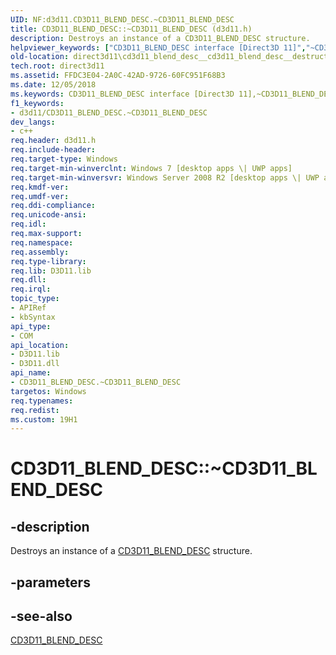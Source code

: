 ```yaml
---
UID: NF:d3d11.CD3D11_BLEND_DESC.~CD3D11_BLEND_DESC
title: CD3D11_BLEND_DESC::~CD3D11_BLEND_DESC (d3d11.h)
description: Destroys an instance of a CD3D11_BLEND_DESC structure.
helpviewer_keywords: ["CD3D11_BLEND_DESC interface [Direct3D 11]","~CD3D11_BLEND_DESC destructor","CD3D11_BLEND_DESC.~CD3D11_BLEND_DESC","CD3D11_BLEND_DESC::~CD3D11_BLEND_DESC","CD3D11_BLEND_DESC::~CD3D11_BLEND_DESC()","d3d11/CD3D11_BLEND_DESC::~CD3D11_BLEND_DESC","direct3d11.cd3d11_blend_desc__cd3d11_blend_desc__destructor","~CD3D11_BLEND_DESC","~CD3D11_BLEND_DESC destructor [Direct3D 11]","~CD3D11_BLEND_DESC destructor [Direct3D 11]","CD3D11_BLEND_DESC interface"]
old-location: direct3d11\cd3d11_blend_desc__cd3d11_blend_desc__destructor.htm
tech.root: direct3d11
ms.assetid: FFDC3E04-2A0C-42AD-9726-60FC951F68B3
ms.date: 12/05/2018
ms.keywords: CD3D11_BLEND_DESC interface [Direct3D 11],~CD3D11_BLEND_DESC destructor, CD3D11_BLEND_DESC.~CD3D11_BLEND_DESC, CD3D11_BLEND_DESC::~CD3D11_BLEND_DESC, CD3D11_BLEND_DESC::~CD3D11_BLEND_DESC(), d3d11/CD3D11_BLEND_DESC::~CD3D11_BLEND_DESC, direct3d11.cd3d11_blend_desc__cd3d11_blend_desc__destructor, ~CD3D11_BLEND_DESC, ~CD3D11_BLEND_DESC destructor [Direct3D 11], ~CD3D11_BLEND_DESC destructor [Direct3D 11],CD3D11_BLEND_DESC interface
f1_keywords:
- d3d11/CD3D11_BLEND_DESC.~CD3D11_BLEND_DESC
dev_langs:
- c++
req.header: d3d11.h
req.include-header: 
req.target-type: Windows
req.target-min-winverclnt: Windows 7 [desktop apps \| UWP apps]
req.target-min-winversvr: Windows Server 2008 R2 [desktop apps \| UWP apps]
req.kmdf-ver: 
req.umdf-ver: 
req.ddi-compliance: 
req.unicode-ansi: 
req.idl: 
req.max-support: 
req.namespace: 
req.assembly: 
req.type-library: 
req.lib: D3D11.lib
req.dll: 
req.irql: 
topic_type:
- APIRef
- kbSyntax
api_type:
- COM
api_location:
- D3D11.lib
- D3D11.dll
api_name:
- CD3D11_BLEND_DESC.~CD3D11_BLEND_DESC
targetos: Windows
req.typenames: 
req.redist: 
ms.custom: 19H1
---
```


# CD3D11_BLEND_DESC::~CD3D11_BLEND_DESC


## -description


Destroys an instance of a <a href="https://docs.microsoft.com/windows/desktop/api/d3d11/ns-d3d11-cd3d11_blend_desc">CD3D11_BLEND_DESC</a> structure.


## -parameters


## -see-also




<a href="https://docs.microsoft.com/windows/desktop/api/d3d11/ns-d3d11-cd3d11_blend_desc">CD3D11_BLEND_DESC</a>
 

 

